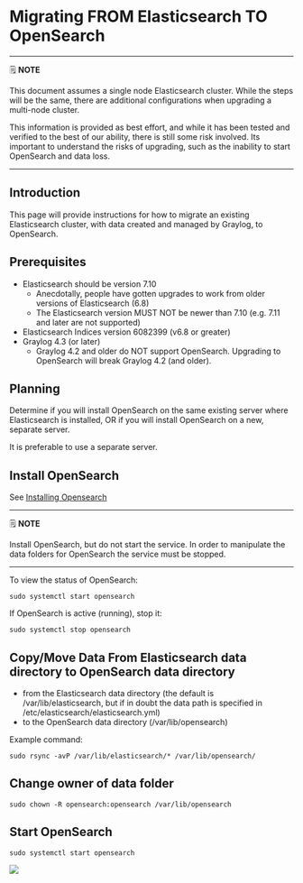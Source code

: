 # Migrating FROM Elasticsearch TO OpenSearch

---
🗒️ **NOTE**

This document assumes a single node Elasticsearch cluster. While the steps will be the same, there are additional configurations when upgrading a multi-node cluster.

This information is provided as best effort, and while it has been tested and verified to the best of our ability, there is still some risk involved. Its important to understand the risks of upgrading, such as the inability to start OpenSearch and data loss.

---

## Introduction

This page will provide instructions for how to migrate an existing Elasticsearch cluster, with data created and managed by Graylog, to OpenSearch.

## Prerequisites

* Elasticsearch should be version 7.10
    * Anecdotally, people have gotten upgrades to work from older versions of Elasticsearch (6.8)
    * The Elasticsearch version MUST NOT be newer than 7.10 (e.g. 7.11 and later are not supported)
* Elasticsearch Indices version 6082399 (v6.8 or greater)
* Graylog 4.3 (or later)
    * Graylog 4.2 and older do NOT support OpenSearch. Upgrading to OpenSearch will break Graylog 4.2 (and older).

## Planning

Determine if you will install OpenSearch on the same existing server where Elasticsearch is installed, OR if you will install OpenSearch on a new, separate server.

It is preferable to use a separate server.

## Install OpenSearch

See [Installing Opensearch](https://github.com/Graylog2/se-poc-docs/blob/main/src/On%20Prem%20POC/installing%20opensearch.md)

---
🗒️ **NOTE**

Install OpenSearch, but do not start the service. In order to manipulate the data folders for OpenSearch the service must be stopped.

---

To view the status of OpenSearch:

```
sudo systemctl start opensearch

```

If OpenSearch is active (running), stop it:

```
sudo systemctl stop opensearch

```

## Copy/Move Data From Elasticsearch data directory to OpenSearch data directory

* from the Elasticsearch data directory (the default is /var/lib/elasticsearch, but if in doubt the data path is specified in /etc/elasticsearch/elasticsearch.yml)
* to the OpenSearch data directory (/var/lib/opensearch)

Example command:

```
sudo rsync -avP /var/lib/elasticsearch/* /var/lib/opensearch/

```

## Change owner of data folder

```
sudo chown -R opensearch:opensearch /var/lib/opensearch

```

## Start OpenSearch

```
sudo systemctl start opensearch

```

<img src="https://telem.geek4u.net/img/poc/1x1.png?page=migrating-es-os">
